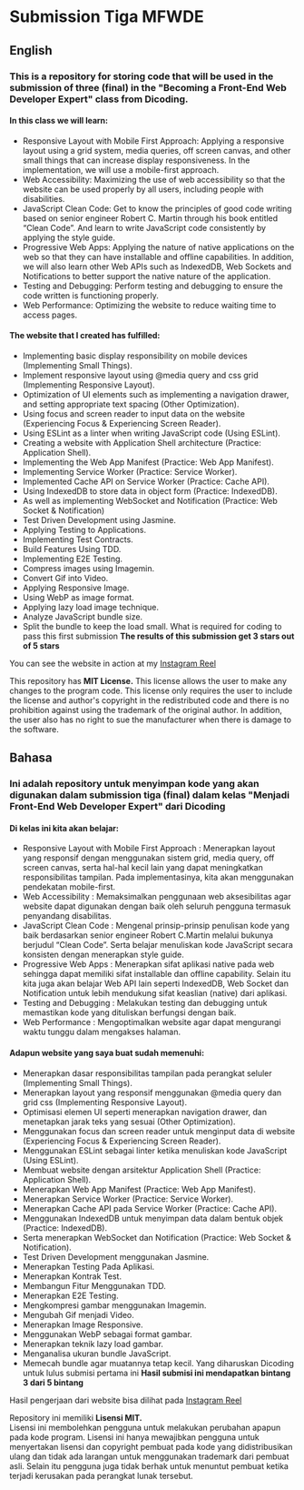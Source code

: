 # Submission Tiga MFWDE

## English
### This is a repository for storing code that will be used in the submission of three (final) in the "Becoming a Front-End Web Developer Expert" class from Dicoding.

#### In this class we will learn:
- Responsive Layout with Mobile First Approach: Applying a responsive layout using a grid system, media queries, off screen canvas, and other small things that can increase display responsiveness. In the implementation, we will use a mobile-first approach.
- Web Accessibility: Maximizing the use of web accessibility so that the website can be used properly by all users, including people with disabilities.
- JavaScript Clean Code: Get to know the principles of good code writing based on senior engineer Robert C. Martin through his book entitled “Clean Code”. And learn to write JavaScript code consistently by applying the style guide.
- Progressive Web Apps: Applying the nature of native applications on the web so that they can have installable and offline capabilities. In addition, we will also learn other Web APIs such as IndexedDB, Web Sockets and Notifications to better support the native nature of the application.
- Testing and Debugging: Perform testing and debugging to ensure the code written is functioning properly.
- Web Performance: Optimizing the website to reduce waiting time to access pages.

#### The website that I created has fulfilled:
- Implementing basic display responsibility on mobile devices (Implementing Small Things).
- Implement responsive layout using @media query and css grid (Implementing Responsive Layout).
- Optimization of UI elements such as implementing a navigation drawer, and setting appropriate text spacing (Other Optimization).
- Using focus and screen reader to input data on the website (Experiencing Focus & Experiencing Screen Reader).
- Using ESLint as a linter when writing JavaScript code (Using ESLint).
- Creating a website with Application Shell architecture (Practice: Application Shell).
- Implementing the Web App Manifest (Practice: Web App Manifest).
- Implementing Service Worker (Practice: Service Worker).
- Implemented Cache API on Service Worker (Practice: Cache API).
- Using IndexedDB to store data in object form (Practice: IndexedDB).
- As well as implementing WebSocket and Notification (Practice: Web Socket & Notification)
- Test Driven Development using Jasmine.
- Applying Testing to Applications.
- Implementing Test Contracts.
- Build Features Using TDD.
- Implementing E2E Testing.
- Compress images using Imagemin.
- Convert Gif into Video.
- Applying Responsive Image.
- Using WebP as image format.
- Applying lazy load image technique.
- Analyze JavaScript bundle size.
- Split the bundle to keep the load small.
What is required for coding to pass this first submission
**The results of this submission get 3 stars out of 5 stars**

You can see the website in action at my [Instagram Reel](https://www.instagram.com/reel/CgrwUjLI4eh/)

This repository has **MIT License.**
This license allows the user to make any changes to the program code. This license only requires the user to include the license and author's copyright in the redistributed code and there is no prohibition against using the trademark of the original author. In addition, the user also has no right to sue the manufacturer when there is damage to the software.

## Bahasa
### Ini adalah repository untuk menyimpan kode yang akan digunakan dalam submission tiga (final) dalam kelas "Menjadi Front-End Web Developer Expert" dari Dicoding

#### Di kelas ini kita akan belajar:
- Responsive Layout with Mobile First Approach : Menerapkan layout yang responsif dengan menggunakan sistem grid, media query, off screen canvas, serta hal-hal kecil lain yang dapat meningkatkan responsibilitas tampilan. Pada implementasinya, kita akan menggunakan pendekatan mobile-first.
- Web Accessibility : Memaksimalkan penggunaan web aksesibilitas agar website dapat digunakan dengan baik oleh seluruh pengguna termasuk penyandang disabilitas.
- JavaScript Clean Code : Mengenal prinsip-prinsip penulisan kode yang baik berdasarkan senior engineer Robert C.Martin melalui bukunya berjudul “Clean Code”. Serta belajar menuliskan kode JavaScript secara konsisten dengan menerapkan style guide.
- Progressive Web Apps : Menerapkan sifat aplikasi native pada web sehingga dapat memiliki sifat installable dan offline capability. Selain itu kita juga akan belajar Web API lain seperti IndexedDB, Web Socket dan Notification untuk lebih mendukung sifat keaslian (native) dari aplikasi.
- Testing and Debugging : Melakukan testing dan debugging untuk memastikan kode yang dituliskan berfungsi dengan baik.
- Web Performance : Mengoptimalkan website agar dapat mengurangi waktu tunggu dalam mengakses halaman.

#### Adapun website yang saya buat sudah memenuhi:    
- Menerapkan dasar responsibilitas tampilan pada perangkat seluler (Implementing Small Things).
- Menerapkan layout yang responsif menggunakan @media query dan grid css (Implementing Responsive Layout).
- Optimisasi elemen UI seperti menerapkan navigation drawer, dan menetapkan jarak teks yang sesuai (Other Optimization).
- Menggunakan focus dan screen reader untuk menginput data di website (Experiencing Focus & Experiencing Screen Reader).
- Menggunakan ESLint sebagai linter ketika menuliskan kode JavaScript (Using ESLint).
- Membuat website dengan arsitektur Application Shell (Practice: Application Shell).
- Menerapkan Web App Manifest (Practice: Web App Manifest).
- Menerapkan Service Worker (Practice: Service Worker).
- Menerapkan Cache API pada Service Worker (Practice: Cache API).
- Menggunakan IndexedDB untuk menyimpan data dalam bentuk objek (Practice: IndexedDB).
- Serta menerapkan WebSocket dan Notification (Practice: Web Socket & Notification).
- Test Driven Development menggunakan Jasmine.
- Menerapkan Testing Pada Aplikasi.
- Menerapkan Kontrak Test.
- Membangun Fitur Menggunakan TDD.
- Menerapkan E2E Testing.
- Mengkompresi gambar menggunakan Imagemin.
- Mengubah Gif menjadi Video.
- Menerapkan Image Responsive.
- Menggunakan WebP sebagai format gambar.
- Menerapkan teknik lazy load gambar.
- Menganalisa ukuran bundle JavaScript.
- Memecah bundle agar muatannya tetap kecil.
Yang diharuskan Dicoding untuk lulus submisi pertama ini
**Hasil submisi ini mendapatkan bintang 3 dari 5 bintang**    

Hasil pengerjaan dari website bisa dilihat pada [Instagram Reel](https://www.instagram.com/reel/CgrwUjLI4eh/)

Repository ini memiliki **Lisensi MIT.**      
Lisensi ini membolehkan pengguna untuk melakukan perubahan apapun pada kode program. Lisensi ini hanya mewajibkan pengguna untuk menyertakan lisensi dan copyright pembuat pada kode yang didistribusikan ulang dan tidak ada larangan untuk menggunakan trademark dari pembuat asli. Selain itu pengguna juga tidak berhak untuk menuntut pembuat ketika terjadi kerusakan pada perangkat lunak tersebut.
